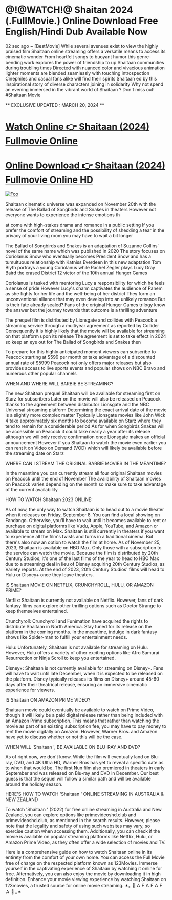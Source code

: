 <h1>@!@WATCH!@ Shaitan 2024 (.FullMovie.) Online Download Free English/Hindi Dub Available Now</h1>

02 sec ago ~ [BestMovie] While several avenues exist to view the highly praised film Shaitaan online streaming offers a versatile means to access its cinematic wonder From heartfelt songs to buoyant humor this genre-bending work explores the power of friendship to up Shaitaan  communities during troubling times Directed with nuanced color and vivacious animation lighter moments are blended seamlessly with touching introspection Cinephiles and casual fans alike will find their spirits Shaitaan ed by this inspirational story of diverse characters joining in solidarity Why not spend an evening immersed in the vibrant world of Shaitaan ? Don't miss out! #Shaitaan Movie

** EXCLUSIVE UPDATED : MARCH 20, 2024 **


# <a href="http://pede.4tv.live/movie/1187619/shaitaan/watch">Watch Online 👉 Shaitaan (2024) Fullmovie Online</a>

# <a href="http://pede.4tv.live/movie/1187619/shaitaan/watch">Online Download 👉 Shaitaan (2024) Fullmovie Online HD</a>

<p dir="auto"><a href="http://pede.4tv.live/movie/1187619/shaitaan/watch" rel="nofollow"><img src="https://camo.githubusercontent.com/917e6ed5c302499242165dcc02bdbce85c075fd21b35918eb9c0b771855261b8/68747470733a2f2f7374617469632e7769787374617469632e636f6d2f6d656469612f6232343966395f61646163386637306662336634356238383639313639366337376465313866337e6d76322e676966" alt="Foo" style="max-width: 100%;"></a></p>



Shaitaan cinematic universe was expanded on November 20th with the release of The Ballad of Songbirds and Snakes in theaters However not everyone wants to experience the intense emotions th

at come with high-stakes drama and romance in a public setting If you prefer the comfort of streaming and the possibility of shedding a tear in the privacy of your living room you may have to wait a bit longer



The Ballad of Songbirds and Snakes is an adaptation of Suzanne Collins' novel of the same name which was published in 2020 The story focuses on Coriolanus Snow who eventually becomes President Snow and has a tumultuous relationship with Katniss Everdeen In this new adaptation Tom Blyth portrays a young Coriolanus while Rachel Zegler plays Lucy Gray Baird the erased District 12 victor of the 10th annual Hunger Games



Coriolanus is tasked with mentoring Lucy a responsibility for which he feels a sense of pride However Lucy's charm captivates the audience of Panem as she fights for her life and the well-being of her district They form an unconventional alliance that may even develop into an unlikely romance But is their fate already sealed? Fans of the original Hunger Games trilogy know the answer but the journey towards that outcome is a thrilling adventure



The prequel film is distributed by Lionsgate and collides with Peacock a streaming service through a multiyear agreement as reported by Collider Consequently it is highly likely that the movie will be available for streaming on that platform upon its release The agreement is set to take effect in 2024 so keep an eye out for The Ballad of Songbirds and Snakes then



To prepare for this highly anticipated moment viewers can subscribe to Peacock starting at $599 per month or take advantage of a discounted annual rate of $5999 Peacock not only offers major releases but also provides access to live sports events and popular shows on NBC Bravo and numerous other popular channels



WHEN AND WHERE WILL BARBIE BE STREAMING?



The new Shaitaan prequel Shaitaan will be available for streaming first on Starz for subscribers Later on the movie will also be released on Peacock thanks to the agreement between distributor Lionsgate and the NBC Universal streaming platform Determining the exact arrival date of the movie is a slightly more complex matter Typically Lionsgate movies like John Wick 4 take approximately six months to become available on Starz where they tend to remain for a considerable period As for when Songbirds Snakes will be accessible on Peacock it could take nearly a year after its release although we will only receive confirmation once Lionsgate makes an official announcement However if you Shaitaan to watch the movie even earlier you can rent it on Video on Demand (VOD) which will likely be available before the streaming date on Starz



WHERE CAN I STREAM THE ORIGINAL BARBIE MOVIES IN THE MEANTIME?



In the meantime you can currently stream all four original Shaitaan movies on Peacock until the end of November The availability of Shaitaan movies on Peacock varies depending on the month so make sure to take advantage of the current availability



HOW TO WATCH Shaitaan 2023 ONLINE:



As of now, the only way to watch Shaitaan is to head out to a movie theater when it releases on Friday, September 8. You can find a local showing on Fandango. Otherwise, you'll have to wait until it becomes available to rent or purchase on digital platforms like Vudu, Apple, YouTube, and Amazon or available to stream on Max. Shaitaan is still currently in theaters if you want to experience all the film's twists and turns in a traditional cinema. But there's also now an option to watch the film at home. As of November 25, 2023, Shaitaan is available on HBO Max. Only those with a subscription to the service can watch the movie. Because the film is distributed by 20th Century Studios, it's one of the last films of the year to head to HBO Max due to a streaming deal in lieu of Disney acquiring 20th Century Studios, as Variety reports. At the end of 2023, 20th Century Studios' films will head to Hulu or Disney+ once they leave theaters.



IS Shaitaan MOVIE ON NETFLIX, CRUNCHYROLL, HULU, OR AMAZON PRIME?



Netflix: Shaitaan is currently not available on Netflix. However, fans of dark fantasy films can explore other thrilling options such as Doctor Strange to keep themselves entertained.



Crunchyroll: Crunchyroll and Funimation have acquired the rights to distribute Shaitaan in North America. Stay tuned for its release on the platform in the coming months. In the meantime, indulge in dark fantasy shows like Spider-man to fulfill your entertainment needs.



Hulu: Unfortunately, Shaitaan is not available for streaming on Hulu. However, Hulu offers a variety of other exciting options like Afro Samurai Resurrection or Ninja Scroll to keep you entertained.



Disney+: Shaitaan is not currently available for streaming on Disney+. Fans will have to wait until late December, when it is expected to be released on the platform. Disney typically releases its films on Disney+ around 45-60 days after their theatrical release, ensuring an immersive cinematic experience for viewers.

IS Shaitaan ON AMAZON PRIME VIDEO?

Shaitaan movie could eventually be available to watch on Prime Video, though it will likely be a paid digital release rather than being included with an Amazon Prime subscription. This means that rather than watching the movie as part of an existing subscription fee, you may have to pay money to rent the movie digitally on Amazon. However, Warner Bros. and Amazon have yet to discuss whether or not this will be the case.

WHEN WILL 'Shaitaan ', BE AVAILABLE ON BLU-RAY AND DVD?

As of right now, we don't know. While the film will eventually land on Blu-ray, DVD, and 4K Ultra HD, Warner Bros has yet to reveal a specific date as to when that would be. The first Nun film also premiered in theaters in early September and was released on Blu-ray and DVD in December. Our best guess is that the sequel will follow a similar path and will be available around the holiday season.

HERE'S HOW TO WATCH 'Shaitaan ' ONLINE STREAMING IN AUSTRALIA & NEW ZEALAND

To watch 'Shaitaan ' (2022) for free online streaming in Australia and New Zealand, you can explore options like primevideoshd.club and primevideoshd.club, as mentioned in the search results. However, please note that the legality and safety of using such websites may vary, so exercise caution when accessing them. Additionally, you can check if the movie is available on popular streaming platforms like Netflix, Hulu, or Amazon Prime Video, as they often offer a wide selection of movies and TV.

Here is a comprehensive guide on how to watch Shaitaan online in its entirety from the comfort of your own home. You can access the Full Movie free of charge on the respected platform known as 123Movies. Immerse yourself in the captivating experience of Shaitaan by watching it online for free. Alternatively, you can also enjoy the movie by downloading it in high definition. Enhance your movie viewing experience by watching Shaitaan on 123movies, a trusted source for online movie streaming. ✶｡ 🎀 ＡＦＡＦＡＦＡ 🎀 ｡✶
